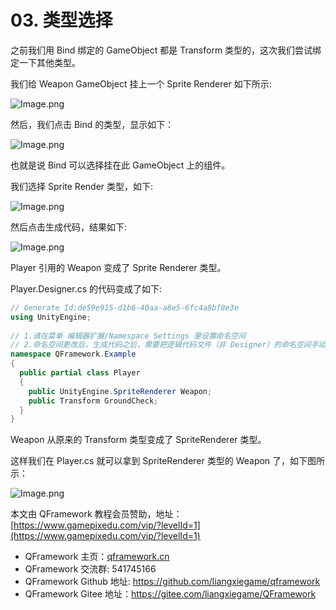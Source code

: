﻿# 03. 类型选择

之前我们用 Bind 绑定的 GameObject 都是 Transform 类型的，这次我们尝试绑定一下其他类型。

我们给 Weapon GameObject 挂上一个 Sprite Renderer 如下所示:

![Image.png](https://file.liangxiegame.com/913a4dcb-7e35-433c-a50a-454614ddf89d.png)

然后，我们点击 Bind 的类型，显示如下：

![Image.png](https://file.liangxiegame.com/9ff5d52d-61bb-43b7-b4f0-5e9c118329e1.png)

也就是说 Bind 可以选择挂在此 GameObject 上的组件。

我们选择 Sprite Render 类型，如下:

![Image.png](https://file.liangxiegame.com/720ec620-1ca4-42b7-afa8-ec94ee846d06.png)

然后点击生成代码，结果如下:

![Image.png](https://file.liangxiegame.com/dd6a1012-6721-4c71-9291-de008a5b8614.png)

Player 引用的  Weapon 变成了 Sprite Renderer 类型。

Player.Designer.cs 的代码变成了如下:

```cs
// Generate Id:de59e915-d1b6-40aa-a8e5-6fc4a8bf8e3e  
using UnityEngine;  
  
// 1.请在菜单 编辑器扩展/Namespace Settings 里设置命名空间  
// 2.命名空间更改后，生成代码之后，需要把逻辑代码文件（非 Designer）的命名空间手动更改  
namespace QFramework.Example  
{  
  public partial class Player 
  {  
    public UnityEngine.SpriteRenderer Weapon;  
    public Transform GroundCheck;  
  }
}
```

Weapon 从原来的 Transform 类型变成了 SpriteRenderer 类型。

这样我们在 Player.cs 就可以拿到 SpriteRenderer 类型的 Weapon 了，如下图所示：

![Image.png](https://file.liangxiegame.com/534d8275-5d63-4307-89a8-378722f0bffc.png)

本文由 QFramework 教程会员赞助，地址：[https://www.gamepixedu.com/vip/?levelId=1](https://www.gamepixedu.com/vip/?levelId=1)

* QFramework 主页：[qframework.cn](https://qframework.cn)
* QFramework 交流群: 541745166
* QFramework Github 地址: <https://github.com/liangxiegame/qframework>
* QFramework Gitee 地址：<https://gitee.com/liangxiegame/QFramework>